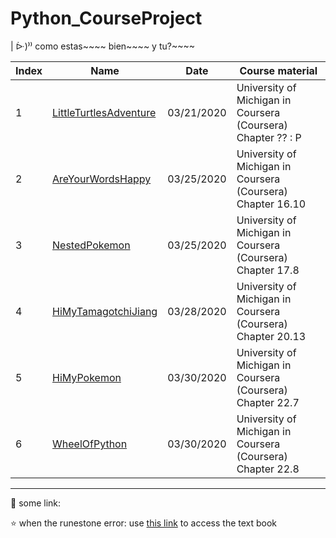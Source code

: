 # Python_CourseProject


| ᐕ)⁾⁾ como estas~~~~ bien~~~~ y tu?~~~~


Index | Name | Date | Course material
---|---|---|---
1 | [LittleTurtlesAdventure](https://github.com/ocholuo/language/blob/master/PythonBasic/0.0.LittleTurtlesAdventure.md) | 03/21/2020 | University of Michigan in Coursera (Coursera) Chapter ?? : P
2 | [AreYourWordsHappy](https://github.com/ocholuo/language/blob/master/PythonBasic/0.0.AreYourWordsHappy.md) | 03/25/2020 | University of Michigan in Coursera (Coursera) Chapter 16.10
3 | [NestedPokemon](https://github.com/ocholuo/language/blob/master/PythonBasic/0.0.NestedPokemon.md) | 03/25/2020 | University of Michigan in Coursera (Coursera) Chapter 17.8
4 | [HiMyTamagotchiJiang](https://github.com/ocholuo/language/blob/master/PythonBasic/0.0.HiMyTamagotchiJiang.md) | 03/28/2020 | University of Michigan in Coursera (Coursera) Chapter 20.13
5 | [HiMyPokemon](https://github.com/ocholuo/language/blob/master/PythonBasic/0.0.HiMyPokemon.md) | 03/30/2020 | University of Michigan in Coursera (Coursera) Chapter 22.7
6 | [WheelOfPython](https://github.com/ocholuo/language/blob/master/PythonBasic/0.0.WheelOfPython.md) | 03/30/2020 | University of Michigan in Coursera (Coursera) Chapter 22.8


---

:purple_heart: some link:

:star: when the runestone error: use [this link](https://runestone.academy/runestone/books/published/fopp/AdvancedAccumulation/toctree.html) to access the text book
